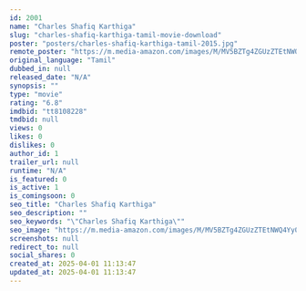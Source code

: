 ```yaml
---
id: 2001
name: "Charles Shafiq Karthiga"
slug: "charles-shafiq-karthiga-tamil-movie-download"
poster: "posters/charles-shafiq-karthiga-tamil-2015.jpg"
remote_poster: "https://m.media-amazon.com/images/M/MV5BZTg4ZGUzZTEtNWQ4Yy00NTdjLWE5MTctYWRhYTUzMmRiMDIyXkEyXkFqcGdeQXVyMzA0NDQ4MzI@._V1_SX300.jpg"
original_language: "Tamil"
dubbed_in: null
released_date: "N/A"
synopsis: ""
type: "movie"
rating: "6.8"
imdbid: "tt8108228"
tmdbid: null
views: 0
likes: 0
dislikes: 0
author_id: 1
trailer_url: null
runtime: "N/A"
is_featured: 0
is_active: 1
is_comingsoon: 0
seo_title: "Charles Shafiq Karthiga"
seo_description: ""
seo_keywords: "\"Charles Shafiq Karthiga\""
seo_image: "https://m.media-amazon.com/images/M/MV5BZTg4ZGUzZTEtNWQ4Yy00NTdjLWE5MTctYWRhYTUzMmRiMDIyXkEyXkFqcGdeQXVyMzA0NDQ4MzI@._V1_SX300.jpg"
screenshots: null
redirect_to: null
social_shares: 0
created_at: 2025-04-01 11:13:47
updated_at: 2025-04-01 11:13:47
---
```


